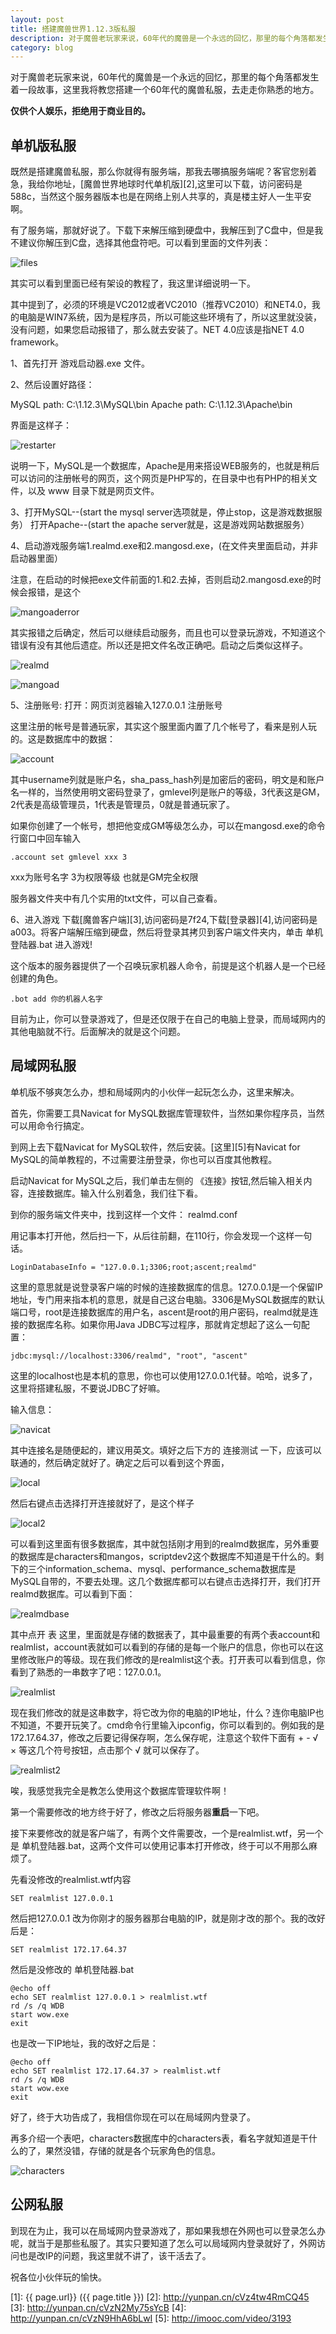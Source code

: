 ```yaml
---
layout: post
title: 搭建魔兽世界1.12.3版私服
description: 对于魔兽老玩家来说，60年代的魔兽是一个永远的回忆，那里的每个角落都发生着一段故事，这里我将教您搭建一个60年代的魔兽私服，仅供个人娱乐，拒绝用于商业目的。
category: blog
---
```


对于魔兽老玩家来说，60年代的魔兽是一个永远的回忆，那里的每个角落都发生着一段故事，这里我将教您搭建一个60年代的魔兽私服，去走走你熟悉的地方。

**仅供个人娱乐，拒绝用于商业目的。**

## 单机版私服 ##

既然是搭建魔兽私服，那么你就得有服务端，那我去哪搞服务端呢？客官您别着急，我给你地址，[魔兽世界地球时代单机版][2],这里可以下载，访问密码是588c，当然这个服务器版本也是在网络上别人共享的，真是楼主好人一生平安啊。

有了服务端，那就好说了。下载下来解压缩到硬盘中，我解压到了C盘中，但是我不建议你解压到C盘，选择其他盘符吧。可以看到里面的文件列表：

![files](/images/wowserver/files.png)

其实可以看到里面已经有架设的教程了，我这里详细说明一下。

其中提到了，必须的环境是VC2012或者VC2010（推荐VC2010）和NET4.0，我的电脑是WIN7系统，因为是程序员，所以可能这些环境有了，所以这里就没装，没有问题，如果您启动报错了，那么就去安装了。NET 4.0应该是指NET 4.0 framework。

1、首先打开 游戏启动器.exe 文件。

2、然后设置好路径：

MySQL path:     C:\1.12.3\MySQL\bin
Apache path:    C:\1.12.3\Apache\bin

界面是这样子：

![restarter](/images/wowserver/restarter.png)

说明一下，MySQL是一个数据库，Apache是用来搭设WEB服务的，也就是稍后可以访问的注册帐号的网页，这个网页是PHP写的，在目录中也有PHP的相关文件，以及 www 目录下就是网页文件。

3、打开MySQL--(start the mysql server选项就是，停止stop，这是游戏数据服务）
  打开Apache--(start the apache server就是，这是游戏网站数据服务）

4、启动游戏服务端1.realmd.exe和2.mangosd.exe，(在文件夹里面启动，并非启动器里面）

注意，在启动的时候把exe文件前面的1.和2.去掉，否则启动2.mangosd.exe的时候会报错，是这个

![mangoaderror](/images/wowserver/mangoaderror.png)

其实报错之后确定，然后可以继续启动服务，而且也可以登录玩游戏，不知道这个错误有没有其他后遗症。所以还是把文件名改正确吧。启动之后类似这样子。

![realmd](/images/wowserver/realmd.png)

![mangoad](/images/wowserver/mangoad.png)

5、注册账号:
打开：网页浏览器输入127.0.0.1 注册账号

这里注册的帐号是普通玩家，其实这个服里面内置了几个帐号了，看来是别人玩的。这是数据库中的数据：

![account](/images/wowserver/account.png)

其中username列就是账户名，sha_pass_hash列是加密后的密码，明文是和账户名一样的，当然使用明文密码登录了，gmlevel列是账户的等级，3代表这是GM，2代表是高级管理员，1代表是管理员，0就是普通玩家了。

如果你创建了一个帐号，想把他变成GM等级怎么办，可以在mangosd.exe的命令行窗口中回车输入

    .account set gmlevel xxx 3

xxx为账号名字 3为权限等级 也就是GM完全权限

服务器文件夹中有几个实用的txt文件，可以自己查看。


6、进入游戏
下载[魔兽客户端][3],访问密码是7f24,下载[登录器][4],访问密码是a003。将客户端解压缩到硬盘，然后将登录其拷贝到客户端文件夹内，单击 单机登陆器.bat 进入游戏!

这个版本的服务器提供了一个召唤玩家机器人命令，前提是这个机器人是一个已经创建的角色。

    .bot add 你的机器人名字

目前为止，你可以登录游戏了，但是还仅限于在自己的电脑上登录，而局域网内的其他电脑就不行。后面解决的就是这个问题。

## 局域网私服 ##

单机版不够爽怎么办，想和局域网内的小伙伴一起玩怎么办，这里来解决。

首先，你需要工具Navicat for MySQL数据库管理软件，当然如果你程序员，当然可以用命令行搞定。

到网上去下载Navicat for MySQL软件，然后安装。[这里][5]有Navicat for MySQL的简单教程的，不过需要注册登录，你也可以百度其他教程。

启动Navicat for MySQL之后，我们单击左侧的 《连接》按钮,然后输入相关内容，连接数据库。输入什么别着急，我们往下看。

到你的服务端文件夹中，找到这样一个文件： realmd.conf

用记事本打开他，然后扫一下，从后往前翻，在110行，你会发现一个这样一句话。

    LoginDatabaseInfo = "127.0.0.1;3306;root;ascent;realmd"

这里的意思就是说登录客户端的时候的连接数据库的信息。127.0.0.1是一个保留IP地址，专门用来指本机的意思，就是自己这台电脑。3306是MySQL数据库的默认端口号，root是连接数据库的用户名，ascent是root的用户密码，realmd就是连接的数据库名称。如果你用Java JDBC写过程序，那就肯定想起了这么一句配置：

    jdbc:mysql://localhost:3306/realmd", "root", "ascent"

这里的localhost也是本机的意思，你也可以使用127.0.0.1代替。哈哈，说多了，这里将搭建私服，不要说JDBC了好嘛。

输入信息：

![navicat](/images/wowserver/navicat.jpg)

其中连接名是随便起的，建议用英文。填好之后下方的 连接测试 一下，应该可以联通的，然后确定就好了。确定之后可以看到这个界面，

![local](/images/wowserver/local.png)

然后右键点击选择打开连接就好了，是这个样子

![local2](/images/wowserver/local2.png)

可以看到这里面有很多数据库，其中就包括刚才用到的realmd数据库，另外重要的数据库是characters和mangos，scriptdev2这个数据库不知道是干什么的。剩下的三个information_schema、mysql、performance_schema数据库是MySQL自带的，不要去处理。这几个数据库都可以右键点击选择打开，我们打开realmd数据库。可以看到下面：

![realmdbase](/images/wowserver/realmdbase.png)

其中点开 表 这里，里面就是存储的数据表了，其中最重要的有两个表account和realmlist，account表就如可以看到的存储的是每一个账户的信息，你也可以在这里修改账户的等级。现在我们修改的是realmlist这个表。打开表可以看到信息，你看到了熟悉的一串数字了吧：127.0.0.1。

![realmlist](/images/wowserver/realmlist.png)

现在我们修改的就是这串数字，将它改为你的电脑的IP地址，什么？连你电脑IP也不知道，不要开玩笑了。cmd命令行里输入ipconfig，你可以看到的。例如我的是172.17.64.37，修改之后要记得保存啊，怎么保存呢，注意这个软件下面有 + - √ × 等这几个符号按钮，点击那个 √ 就可以保存了。

![realmlist2](/images/wowserver/realmlist2.png)

唉，我感觉我完全是教怎么使用这个数据库管理软件啊！

第一个需要修改的地方终于好了，修改之后将服务器**重启**一下吧。

接下来要修改的就是客户端了，有两个文件需要改，一个是realmlist.wtf，另一个是 单机登陆器.bat，这两个文件可以使用记事本打开修改，终于可以不用那么麻烦了。

先看没修改的realmlist.wtf内容

    SET realmlist 127.0.0.1 

然后把127.0.0.1 改为你刚才的服务器那台电脑的IP，就是刚才改的那个。我的改好后是：

    SET realmlist 172.17.64.37 

然后是没修改的 单机登陆器.bat

    @echo off
    echo SET realmlist 127.0.0.1 > realmlist.wtf
    rd /s /q WDB
    start wow.exe
    exit

也是改一下IP地址，我的改好之后是：

    @echo off
    echo SET realmlist 172.17.64.37 > realmlist.wtf
    rd /s /q WDB
    start wow.exe
    exit

好了，终于大功告成了，我相信你现在可以在局域网内登录了。

再多介绍一个表吧，characters数据库中的characters表，看名字就知道是干什么的了，果然没错，存储的就是各个玩家角色的信息。

![characters](/images/wowserver/characters.png)
  

## 公网私服 ##

到现在为止，我可以在局域网内登录游戏了，那如果我想在外网也可以登录怎么办呢，就当于是那些私服了。其实只要知道了怎么可以局域网内登录就好了，外网访问也是改IP的问题，我这里就不讲了，该干活去了。

祝各位小伙伴玩的愉快。
  

[1]:    {{ page.url}}  ({{ page.title }})
[2]: http://yunpan.cn/cVz4tw4RmCQ45
[3]: http://yunpan.cn/cVzN2My75sYcB
[4]: http://yunpan.cn/cVzN9HhA6bLwI
[5]: http://imooc.com/video/3193